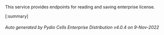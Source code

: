 






This service provides endpoints for reading and saving enterprise license.

[:summary]

###### Auto generated by Pydio Cells Enterprise Distribution v4.0.4 on 9-Nov-2022
